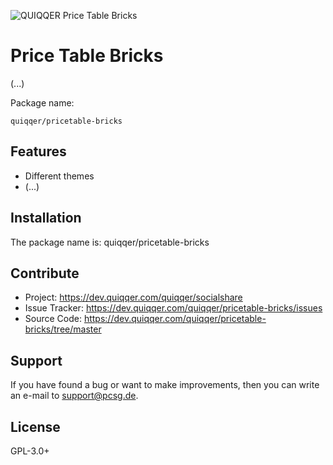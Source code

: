 ![QUIQQER Price Table Bricks](bin/images/Readme.jpg)

Price Table Bricks
========

(...)

Package name:

    quiqqer/pricetable-bricks


Features
--------

- Different themes
- (...)


Installation
------------

The package name is: quiqqer/pricetable-bricks


Contribute
----------

- Project: https://dev.quiqqer.com/quiqqer/socialshare
- Issue Tracker: https://dev.quiqqer.com/quiqqer/pricetable-bricks/issues
- Source Code: https://dev.quiqqer.com/quiqqer/pricetable-bricks/tree/master


Support
-------

If you have found a bug or want to make improvements,
then you can write an e-mail to support@pcsg.de.

License
-------

GPL-3.0+